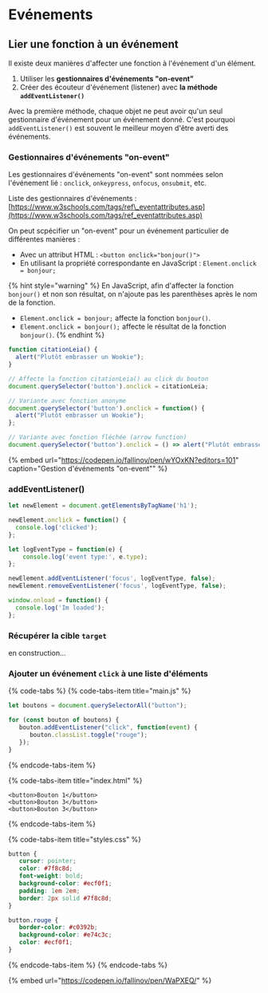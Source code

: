 # Evénements

## Lier une fonction à un événement

Il existe deux manières d'affecter une fonction à l'événement d'un élément.

1. Utiliser les **gestionnaires d'événements "on-event"**
2. Créer des écouteur d'événement \(listener\) avec **la méthode `addEventListener()`** 

Avec la première méthode, chaque objet ne peut avoir qu'un seul gestionnaire d'événement pour un événement donné. C'est pourquoi `addEventListener()` est souvent le meilleur moyen d'être averti des événements.

### Gestionnaires d'événements "on-event"

Les gestionnaires d'événements "on-event" sont nommées selon l'événement lié : `onclick`, `onkeypress`, `onfocus`, `onsubmit`, etc. 

Liste des gestionnaires d'événements : [https://www.w3schools.com/tags/ref\_eventattributes.asp](https://www.w3schools.com/tags/ref_eventattributes.asp)

On peut scpécifier un "on-event" pour un événement particulier de différentes manières :

* Avec un attribut HTML : `<button onclick="bonjour()">`
* En utilisant la propriété correspondante en JavaScript : `Element.onclick = bonjour;`

{% hint style="warning" %}
En JavaScript, afin d'affecter la fonction `bonjour()` et non son résultat, on n'ajoute pas les parenthèses après le nom de la fonction.

* `Element.onclick = bonjour;`  affecte la fonction `bonjour()`.
* `Element.onclick = bonjour();`  affecte le résultat de la fonction `bonjour()`.
{% endhint %}

```javascript
function citationLeia() {
  alert("Plutôt embrasser un Wookie");
}

// Affecte la fonction citationLeia() au click du bouton
document.querySelector('button').onclick = citationLeia;

// Variante avec fonction anonyme
document.querySelector('button').onclick = function() {
  alert("Plutôt embrasser un Wookie");
};

// Variante avec fonction fléchée (arrow function)
document.querySelector('button').onclick = () => alert("Plutôt embrasser un Wookie");
```

{% embed url="https://codepen.io/fallinov/pen/wYOxKN?editors=101" caption="Gestion d\'événements \"on-event\"" %}

### addEventListener\(\)



```javascript
let newElement = document.getElementsByTagName('h1');

newElement.onclick = function() {
  console.log('clicked');
};

let logEventType = function(e) {
    console.log('event type:', e.type);
};

newElement.addEventListener('focus', logEventType, false);
newElement.removeEventListener('focus', logEventType, false);

window.onload = function() {
  console.log('Im loaded');
};
```

### Récupérer la cible `target`

en construction...

### Ajouter un événement `click` à une liste d'éléments

{% code-tabs %}
{% code-tabs-item title="main.js" %}
```javascript
let boutons = document.querySelectorAll("button");

for (const bouton of boutons) {
   bouton.addEventListener("click", function(event) {
      bouton.classList.toggle("rouge");
   });
}
```
{% endcode-tabs-item %}

{% code-tabs-item title="index.html" %}
```markup
<button>Bouton 1</button>
<button>Bouton 3</button>
<button>Bouton 3</button>

```
{% endcode-tabs-item %}

{% code-tabs-item title="styles.css" %}
```css
button {
   cursor: pointer;
   color: #7f8c8d;
   font-weight: bold;
   background-color: #ecf0f1;
   padding: 1em 2em;
   border: 2px solid #7f8c8d;
}

button.rouge {
   border-color: #c0392b;
   background-color: #e74c3c;
   color: #ecf0f1;
}

```
{% endcode-tabs-item %}
{% endcode-tabs %}

{% embed url="https://codepen.io/fallinov/pen/WaPXEQ/" %}



